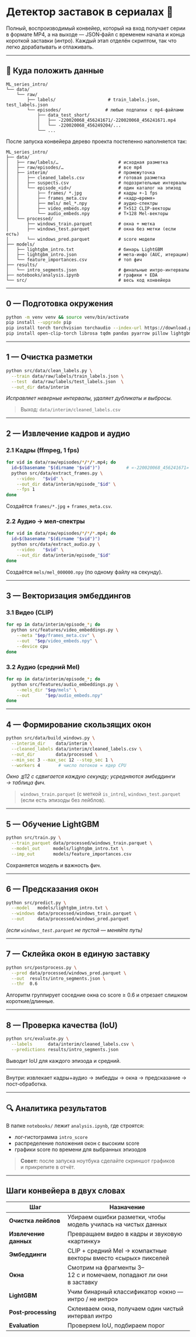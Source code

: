 # Детектор заставок в сериалах 🚀

Полный, воспроизводимый конвейер, который на вход получает серии в формате MP4, а на выходе — JSON‑файл с временем начала и конца короткой заставки (интро). Каждый этап отделён скриптом, так что легко дорабатывать и отлаживать.


---
## 📂 Куда положить данные
```
ML_series_intro/
└── data/
    └── raw/
        ├── labels/                    # train_labels.json, test_labels.json
        └── episodes/                 # любые подпапки с mp4‑файлами
            ├── data_test_short/
            │   ├── -220020068_456241671/-220020068_456241671.mp4
            │   └── -220020068_456249204/...
            └── ...
```

После запуска конвейера дерево проекта постепенно наполняется так:
```
ML_series_intro/
├── data/
│   ├── raw/labels/…                       # исходная разметка
│   ├── raw/episodes/…                     # все mp4
│   ├── interim/                           # промежуточка
│   │   ├── cleaned_labels.csv             # готовая разметка
│   │   ├── suspects.csv                   # подозрительные интервалы
│   │   └── episode_<id>/                  # один каталог на эпизод
│   │       ├── frames/ *.jpg              # кадры +-1 fps
│   │       ├── frames_meta.csv            # «кадр→время»
│   │       ├── mels/ mel_*.npy            # аудио‑спектры
│   │       ├── video_embeds.npy           # T×512 CLIP‑векторы
│   │       └── audio_embeds.npy           # T×128 Mel‑векторы
│   └── processed/
│       ├── windows_train.parquet          # окна + метка
│       ├── windows_test.parquet           # окна без метки (если есть)
│       └── windows_pred.parquet           # score модели
├── models/
│   ├── lightgbm_intro.txt                 # бинарь LightGBM
│   ├── lightgbm_intro.json                # мета‑инфо (AUC, итерации)
│   └── feature_importances.csv            # топ фич
├── results/
│   └── intro_segments.json                # финальные интро‑интервалы
├── notebooks/analysis.ipynb               # графики + EDA
└── src/                                   # весь код конвейера
```
---
## 0 — Подготовка окружения
```bash
python -m venv venv && source venv/bin/activate
pip install --upgrade pip
pip install torch torchvision torchaudio --index-url https://download.pytorch.org/whl/cpu
pip install open-clip-torch librosa tqdm pandas pyarrow pillow lightgbm
```

---
## 1 — Очистка разметки
```bash
python src/data/clean_labels.py \
  --train data/raw/labels/train_labels.json \
  --test  data/raw/labels/test_labels.json  \
  --out_dir data/interim
```
*Исправляет неверные интервалы, удаляет дубликаты и выбросы.*  
> Выход: `data/interim/cleaned_labels.csv`

---
## 2 — Извлечение кадров и аудио
### 2.1 Кадры (ffmpeg, 1 fps)
```bash
for vid in data/raw/episodes/*/*/*.mp4; do
  id=$(basename "$(dirname "$vid")")          # «-220020068_456241671»
  python src/data/extract_frames.py \
    --video   "$vid" \
    --out_dir data/interim/episode_"$id" \
    --fps 1
done
```
Создаётся `frames/*.jpg` + `frames_meta.csv`.

### 2.2 Аудио → мел‑спектры
```bash
for vid in data/raw/episodes/*/*/*.mp4; do
  id=$(basename "$(dirname "$vid")")
  python src/data/extract_audio.py \
    --video   "$vid" \
    --out_dir data/interim/episode_"$id"
done
```
Создаётся `mels/mel_000000.npy` (по одному файлу на секунду).

---
## 3 — Векторизация эмбеддингов
### 3.1 Видео (CLIP)
```bash
for ep in data/interim/episode_*; do
  python src/features/video_embeddings.py \
    --meta "$ep/frames_meta.csv" \
    --out  "$ep/video_embeds.npy" \
    --device cpu
done
```
### 3.2 Аудио (средний Mel)
```bash
for ep in data/interim/episode_*; do
  python src/features/audio_embeddings.py \
    --mels_dir "$ep/mels" \
    --out      "$ep/audio_embeds.npy"
done
```

---
## 4 — Формирование скользящих окон
```bash
python src/data/build_windows.py \
  --interim_dir    data/interim \
  --cleaned_labels data/interim/cleaned_labels.csv \
  --out_dir        data/processed \
  --min_sec 3 --max_sec 12 --step_sec 1 \
  --workers 4       # число потоков = ядер CPU
```
*Окно ⪅12 с сдвигается каждую секунду; усредняются эмбеддинги → таблица фич.*  
> `windows_train.parquet` (с меткой `is_intro`), `windows_test.parquet` (если есть эпизоды без лейблов).

---
## 5 — Обучение LightGBM
```bash
python src/train.py \
  --train_parquet data/processed/windows_train.parquet \
  --model_out     models/lightgbm_intro.txt \
  --imp_out       models/feature_importances.csv
```
Сохраняется модель и важность фич.

---
## 6 — Предсказания окон
```bash
python src/predict.py \
  --model   models/lightgbm_intro.txt \
  --windows data/processed/windows_train.parquet \
  --out     data/processed/windows_pred.parquet
```
*(если `windows_test.parquet` не пустой — меняйте путь)*

---
## 7 — Склейка окон в единую заставку
```bash
python src/postprocess.py \
  --pred data/processed/windows_pred.parquet \
  --out  results/intro_segments.json \
  --thr  0.6
```
Алгоритм группирует соседние окна со score ≥ 0.6 и отрезает слишком короткие/длинные.

---
## 8 — Проверка качества (IoU)
```bash
python src/evaluate.py \
  --labels      data/interim/cleaned_labels.csv \
  --predictions results/intro_segments.json
```
Выводит IoU для каждого эпизода и средний.

---
Внутри: извлекает кадры+аудио → эмбедды → окна → предсказание → пост‑обработка.

---
## 🔍 Аналитика результатов
В папке `notebooks/` лежит `analysis.ipynb`, где строятся:
- лог‑гистограмма `intro_score`
- распределение положения окон с высоким score
- графики score по времени для выбранных эпизодов

> **Совет:** после запуска ноутбука сделайте скриншот графиков и прикрепите в отчёт.

---
## Шаги конвейера в двух словах
| Шаг | Назначение |
|-----|-------------|
| **Очистка лейблов** | Убираем ошибки разметки, чтобы модель училась на чистых данных |
| **Извлечение данных** | Превращаем видео в кадры и звуковую «картинку» |
| **Эмбеддинги** | CLIP + средний Mel → компактные векторы вместо «сырых» пикселей |
| **Окна** | Смотрим на фрагменты 3–12 с и помечаем, попадают ли они в заставку |
| **LightGBM** | Учим бинарный классификатор «окно — интро / не интро» |
| **Post‑processing** | Склеиваем окна, получаем один чистый интервал интро |
| **Evaluation** | Проверяем IoU, подбираем порог |

